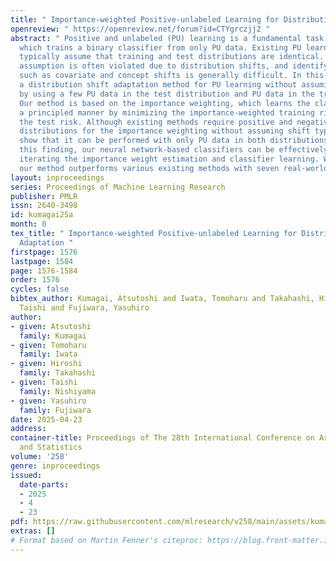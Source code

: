 ```yaml
---
title: " Importance-weighted Positive-unlabeled Learning for Distribution Shift Adaptation "
openreview: " https://openreview.net/forum?id=CTYgrczjj2 "
abstract: " Positive and unlabeled (PU) learning is a fundamental task in many applications,
  which trains a binary classifier from only PU data. Existing PU learning methods
  typically assume that training and test distributions are identical. However, this
  assumption is often violated due to distribution shifts, and identifying shift types
  such as covariate and concept shifts is generally difficult. In this paper, we propose
  a distribution shift adaptation method for PU learning without assuming shift types
  by using a few PU data in the test distribution and PU data in the training distribution.
  Our method is based on the importance weighting, which learns the classifier in
  a principled manner by minimizing the importance-weighted training risk that approximates
  the test risk. Although existing methods require positive and negative data in both
  distributions for the importance weighting without assuming shift types, we theoretically
  show that it can be performed with only PU data in both distributions. Based on
  this finding, our neural network-based classifiers can be effectively trained by
  iterating the importance weight estimation and classifier learning. We show that
  our method outperforms various existing methods with seven real-world datasets. "
layout: inproceedings
series: Proceedings of Machine Learning Research
publisher: PMLR
issn: 2640-3498
id: kumagai25a
month: 0
tex_title: " Importance-weighted Positive-unlabeled Learning for Distribution Shift
  Adaptation "
firstpage: 1576
lastpage: 1584
page: 1576-1584
order: 1576
cycles: false
bibtex_author: Kumagai, Atsutoshi and Iwata, Tomoharu and Takahashi, Hiroshi and Nishiyama,
  Taishi and Fujiwara, Yasuhiro
author:
- given: Atsutoshi
  family: Kumagai
- given: Tomoharu
  family: Iwata
- given: Hiroshi
  family: Takahashi
- given: Taishi
  family: Nishiyama
- given: Yasuhiro
  family: Fujiwara
date: 2025-04-23
address:
container-title: Proceedings of The 28th International Conference on Artificial Intelligence
  and Statistics
volume: '258'
genre: inproceedings
issued:
  date-parts:
  - 2025
  - 4
  - 23
pdf: https://raw.githubusercontent.com/mlresearch/v258/main/assets/kumagai25a/kumagai25a.pdf
extras: []
# Format based on Martin Fenner's citeproc: https://blog.front-matter.io/posts/citeproc-yaml-for-bibliographies/
---
```

